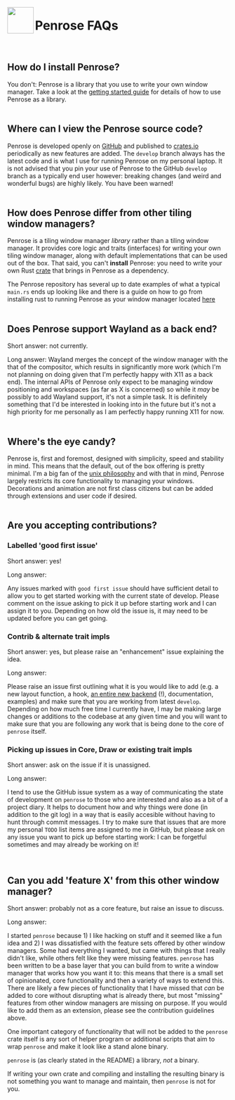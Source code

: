 <image width="60px" src="https://raw.githubusercontent.com/sminez/penrose/develop/icon.svg" align="left"></image>
# Penrose FAQs
<br>

## How do I install Penrose?
You don't: Penrose is a library that you use to write your own window manager.
Take a look at the [getting started guide][3] for details of how to use Penrose
as a library.
<br><br>

## Where can I view the Penrose source code?

Penrose is developed openly on [GitHub][0] and published to [crates.io][1]
periodically as new features are added. The `develop` branch always has the
latest code and is what I use for running Penrose on my personal laptop. It
is not advised that you pin your use of Penrose to the GitHub `develop` branch
as a typically end user however: breaking changes (and weird and wonderful bugs)
are highly likely. You have been warned!
<br><br>


## How does Penrose differ from other tiling window managers?

Penrose is a tiling window manager _library_ rather than a tiling window
manager. It provides core logic and traits (interfaces) for writing your own
tiling window manager, along with default implementations that can be used out
of the box. That said, you can't **install** Penrose: you need to write your own
Rust [crate][2] that brings in Penrose as a dependency.

The Penrose repository has several up to date examples of what a typical
`main.rs` ends up looking like and there is a guide on how to go from installing
rust to running Penrose as your window manager located [here][3]
<br><br>


## Does Penrose support Wayland as a back end?

Short answer: not currently.

Long answer: Wayland merges the concept of the window manager with the that of the
compositor, which results in significantly more work (which I'm not planning on
doing given that I'm perfectly happy with X11 as a back end). The internal APIs
of Penrose only expect to be managing window positioning and workspaces (as far
as X is concerned) so while it _may_ be possibly to add Wayland support, it's
not a simple task. It is definitely something that I'd be interested in looking
into in the future but it's not a high priority for me personally as I am
perfectly happy running X11 for now.
<br><br>


## Where's the eye candy?

Penrose is, first and foremost, designed with simplicity, speed and stability in
mind. This means that the default, out of the box offering is pretty minimal.
I'm a big fan of the [unix philosophy][4] and with that in mind, Penrose largely
restricts its core functionality to managing your windows. Decorations and
animation are not first class citizens but can be added through extensions and
user code if desired.
<br><br>

## Are you accepting contributions?

### Labelled 'good first issue'

Short answer: yes!

Long answer:

Any issues marked with `good first issue` should have sufficient detail to
allow you to get started working with the current state of develop. Please
comment on the issue asking to pick it up before starting work and I can assign
it to you. Depending on how old the issue is, it may need to be updated before
you can get going.

### Contrib & alternate trait impls

Short answer: yes, but please raise an "enhancement" issue explaining the idea.

Long answer:

Please raise an issue first outlining what it is you would like to add (e.g. a
new layout function, a hook, [an entire new backend][5] (!), documentation,
examples) and make sure that you are working from latest `develop`. Depending on
how much free time I currently have, I may be making large changes or additions
to the codebase at any given time and you will want to make sure that you are
following any work that is being done to the core of `penrose` itself.

### Picking up issues in Core, Draw or existing trait impls

Short answer: ask on the issue if it is unassigned.

Long answer:

I tend to use the GitHub issue system as a way of communicating the state of
development on `penrose` to those who are interested and also as a bit of a
project diary. It helps to document how and why things were done (in addition to
the git log) in a way that is easily accesible without having to hunt through
commit messages. I try to make sure that issues that are more my personal `TODO`
list items are assigned to me in GitHub, but please ask on any issue you want to
pick up before starting work: I can be forgetful sometimes and may already be
working on it!

<br>

## Can you add 'feature X' from this other window manager?

Short answer: probably not as a core feature, but raise an issue to discuss.

Long answer:

I started `penrose` because 1) I like hacking on stuff and it seemed like a fun
idea and 2) I was dissatisfied with the feature sets offered by other window
managers. Some had everything I wanted, but came with things that I really
didn't like, while others felt like they were missing features. `penrose` has
been written to be a base layer that you can build from to write a window
manager that works how you want it to: this means that there is a small set of
opinionated, core functionality and then a variety of ways to extend this. There
are likely a few pieces of functionality that I have missed that _can_ be added
to core without disrupting what is already there, but most "missing" features
from other window managers are missing on purpose. If you would like to add them
as an extension, please see the contribution guidelines above.

One important category of functionality that will not be added to the `penrose`
crate itself is any sort of helper program or additional scripts that aim to
wrap `penrose` and make it look like a stand alone binary.

`penrose` is (as clearly stated in the README) a library, _not_ a binary.

If writing your own crate and compiling and installing the resulting binary is
not something you want to manage and maintain, then `penrose` is not for you.


  [0]: https://github.com/sminez/penrose
  [1]: https://crates.io/crates/penrose
  [2]: https://doc.rust-lang.org/book/ch07-01-packages-and-crates.html
  [3]: https://github.com/sminez/penrose/blob/develop/docs/getting_started.md
  [4]: https://en.wikipedia.org/wiki/Unix_philosophy
  [5]: https://github.com/sminez/penrose/issues/104
